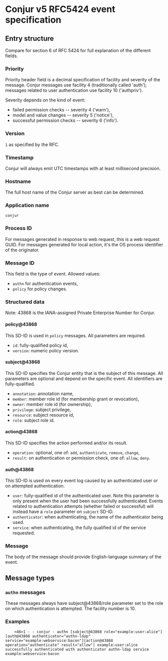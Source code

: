 # Conjur v5 RFC5424 event specification

## Entry structure

Compare for section 6 of RFC 5424 for full explanation of the different fields.

### Priority

Priority header field is a decimal specification of facility and severity of the message.
Conjur messages use facility 4 (traditionally called 'auth'); messages related to user authentication use facility 10 ('authpriv').

Severity depends on the kind of event:
- failed permission checks -- severity 4 ('warn'),
- model and value changes -- severity 5 ('notice'),
- successful permission checks -- severity 6 ('info').

### Version

`1` as specified by the RFC.

### Timestamp

Conjur will always emit UTC timestamps with at least millisecond precision.

### Hostname

The full host name of the Conjur server as best can be determined.

### Application name

`conjur`

### Process ID

For messages generated in response to web request, this is a web request GUID. For messages generated for local action, it's the OS process identifier of the originator.

### Message ID

This field is the type of event. Allowed values:
- `authn` for authentication events,
- `policy` for policy changes.

### Structured data

Note: 43868 is the IANA-assigned Private Enterprise Number for Conjur.

#### policy@43868

This SD-ID is used in `policy` messages. All parameters are required.

- `id`: fully-qualified policy id,
- `version`: numeric policy version.

#### subject@43868

This SD-ID specifies the Conjur entity that is the subject of this message. 
All parameters are optional and depend on the specific event.
All identifiers are fully-qualified.

- `annotation`: annotation name,
- `member`: member role id (for membership grant or revocation),
- `owner`: member role id (for ownership),
- `privilege`: subject privilege,
- `resource`: subject resource id,
- `role`: subject role id.

#### action@43868

This SD-ID specifies the action performed and/or its result. 

- `operation`: optional, one of: `add`, `authenticate`, `remove`, `change`,
- `result`: on authentication or permission check, one of: `allow`, `deny`.

#### auth@43868

This SD-ID is used on every event log caused by an authenticated user or on
attempted authentication.

- `user`: fully-qualified id of the authenticated user. Note this parameter is
  only present when the user had been successfully authenticated. Events
  related to authentication attempts (whether failed or successful) will instead
  have a `role` parameter on `subject` SD-ID.
- `authenticator`: when authenticating, the name of the authenticator being used.
- `service`: when authenticating, the fully qualified id of the service requested.

### Message

The body of the message should provide English-language summary of the event.

## Message types

### `authn` messages

These messages always have subject@43868/role parameter set to the role on which
authentication is attempted. The facility number is 10.

### Examples

        <46>1 - - conjur - authn [subject@43868 role="example:user:alice"][auth@43868 authenticator="authn-ldap" service="example:webservice:bacon"][action@43868 operation="authenticate" result="allow"] example:user:alice successfully authenticated with authenticator authn-ldap service example:webservice:bacon

